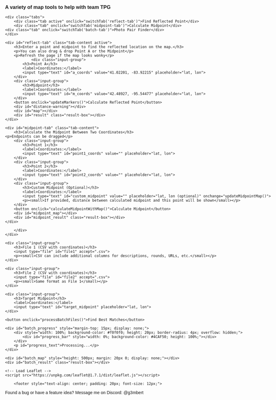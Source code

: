 <html>
<head>
    <title>Team TPG Tools</title>
    <meta charset="utf-8" />
    <meta name="viewport" content="width=device-width, initial-scale=1.0">
    <link rel="stylesheet" href="https://unpkg.com/leaflet@1.7.1/dist/leaflet.css" />
    <style>
        #map { 
	     height: 500px;
	     margin-top: 1em 
	     margin-bottom: 1em; 
	}
	#map.warning {
	  border: 4px solid #ff4d4f;
	  box-shadow: 0 0 15px 6px rgba(255, 77, 79, 0.5);
	  transition: box-shadow 0.3s ease, border 0.3s ease;
	}
	#midpoint_map { height: 500px; margin: 20px 0; }
        .input-group { margin: 10px 0; }
        label { display: inline-block; width: 120px; }
        body { font-family: Arial, sans-serif; max-width: 1000px; margin: 0 auto; padding: 20px; }
        .leaflet-marker-icon,
        .leaflet-marker-shadow {
            background-color: transparent !important;
            background: transparent !important;
        }
	    
	.leaflet-popup {
           width: max-content !important;
     		}
	.leaflet-popup-content-wrapper {
	  padding: 4px 6px !important;
	  border-radius: 8px !important;
	  background-color: rgba(255, 255, 255, 0.9) !important;
	}

	.leaflet-popup-content {
	  margin: 2px !important;
	  font-size: 12px !important;
	  line-height: 1.2 !important;
	  padding: 1px 9px 1px 1px !important;
	  max-width: 100% !important;
	}
	
 	.leaflet-popup-tip {
	  width: 5px !important;
	  height: 6px !important;
	  margin: -3px auto 0 !important;
	  transform: rotate(45deg) !important;
	}

        .tabs {
            display: flex;
	    overflow-x: auto;
	    white-space: nowrap;
            margin-bottom: 20px;
        }
	
	.tab-label {
	     flex: 0 0 auto;
	     padding: 12px 20px;
	     font-size: 16px;
	}

        .tab {
            padding: 10px 20px;
            background-color: #f0f0f0;
            cursor: pointer;
            border: 1px solid #ccc;
            border-bottom: none;
            margin-right: 5px;
        }
        .tab.active {
            background-color: #fff;
            border-bottom: 1px solid #fff;
            font-weight: bold;
        }
        .tab-content {
            display: none;
            border: 1px solid #ccc;
            padding: 20px;
        }
        .tab-content.active {
            display: block;
        }
        .result-box {
            margin-top: 20px;
            padding: 15px;
            background-color: #f9f9f9;
            border: 1px solid #ddd;
            border-radius: 5px;
        }
        .distance-label {
            white-space: nowrap;
            font-size: 12px;
            background-color: white;
            padding: 3px 6px;
            border: 1px solid #888;
            border-radius: 4px;
            box-shadow: 0 1px 3px rgba(0,0,0,0.2);
        }
        .warning-box {
            margin: 15px 0;
            padding: 12px 15px;
            background-color: #fff3cd;
            color: #856404;
            border: 1px solid #ffeeba;
            border-radius: 5px;
            font-weight: bold;
        }
	@media (max-width: 600px) {
 	 .tab-label {
   	 font-size: 14px;
    	padding: 10px 12px;
  	}
}
    </style>
    <script src="https://cdn.jsdelivr.net/npm/papaparse@5.4.1/papaparse.min.js"></script>
</head>
<body>
    <h3>A variety of map tools to help with team TPG</h3>
        
    <div class="tabs">
        <div class="tab active" onclick="switchTab('reflect-tab')">Find Reflected Point</div>
        <div class="tab" onclick="switchTab('midpoint-tab')">Calculate Midpoint</div>
	<div class="tab" onclick="switchTab('batch-tab')">Photo Pair Finder</div>
    </div>
     
    <div id="reflect-tab" class="tab-content active">
        <h3>Enter a point and midpoint to find the reflected location on the map.</h3>
        <p>You can also drag & drop Point A or the Midpoint</p>
        <p>Refresh the page if the map looks wonky</p>
                <div class="input-group">
            <h3>Point A</h3>
            <label>Coordinates:</label>
            <input type="text" id="a_coords" value="41.02201, -83.92215" placeholder="lat, lon">
        </div>
        <div class="input-group">
            <h3>Midpoint</h3>
            <label>Coordinates:</label>
            <input type="text" id="m_coords" value="42.48927, -95.54477" placeholder="lat, lon">
        </div>
        <button onclick="updateMarkers()">Calculate Reflected Point</button>
        <div id="distance-warning"></div>
        <div id="map"></div>
        <div id="result" class="result-box"></div>
    </div>
    
    <div id="midpoint-tab" class="tab-content">
        <h3>Calculate the Midpoint Between Two Coordinates</h3>
	<p>Endpoints can be dragged</p>
        <div class="input-group">
            <h3>Point 1</h3>
            <label>Coordinates:</label>
            <input type="text" id="point1_coords" value="" placeholder="lat, lon">
        </div>
        <div class="input-group">
            <h3>Point 2</h3>
            <label>Coordinates:</label>
            <input type="text" id="point2_coords" value="" placeholder="lat, lon">
        </div>
        <div class="input-group">
            <h3>Custom Midpoint (Optional)</h3>
            <label>Coordinates:</label>
            <input type="text" id="custom_midpoint" value="" placeholder="lat, lon (optional)" onchange="updateMidpointMap()">
            <p><small>If provided, distance between calculated midpoint and this point will be shown</small></p>
        </div>
        <button onclick="calculateMidpointWithMap()">Calculate Midpoint</button>
        <div id="midpoint_map"></div>
        <div id="midpoint_result" class="result-box"></div>
    </div>

<div id="batch-tab" class="tab-content">
    <h3>Photo Pair Finder - Batch Process Coordinate Pairs</h3>
    <p>Upload two CSV files with photo coordinates and find which pair produces a midpoint closest to the target.</p>
    <p>Now accepts exported Voronoi Map CSVs!</p>
    <p><strong>Warning:</strong> Both CSVs should have the same format to avoid errors.</p>
    
    <div class="input-group">
        <h4>CSV Format Settings</h4>
        <div style="display: flex; align-items: center; margin-bottom: 10px;">
            <input type="checkbox" id="auto_detect" checked style="margin-right: 10px;">
            <label for="auto_detect" style="width: auto; margin-right: 15px;"><strong>Auto-detect coordinate columns</strong></label>
            <span style="font-size: 12px; color: #666;">(Recommended for most files)</span>
        </div>
        
        <div id="manual_columns" style="display: none;">
            <div style="margin-bottom: 10px;">
                <label for="lat_column">Latitude Column Index:</label>
                <input type="number" id="lat_column" value="0" min="0" style="width: 60px;">
                <span style="margin-left: 15px; font-size: 12px; color: #666;">(First column is index 0)</span>
            </div>
            <div>
                <label for="lon_column">Longitude Column Index:</label>
                <input type="number" id="lon_column" value="1" min="0" style="width: 60px;">
            </div>

<p><small>Specify which columns contain the latitude and longitude values. Default is 0,1 for the voronoi map exported csv.</small></p>

<div style="display: flex; align-items: center; margin-bottom: 10px; margin-top: 10px;">
    <input type="checkbox" id="has_headers" checked style="margin-right: 10px;">
    <label for="has_headers" style="width: auto; margin-right: 15px;"><strong>Files have headers</strong></label>
    <span style="font-size: 12px; color: #666;">(Uncheck if your CSV files don't have column names in the first row)</span>
</div>

	<div style="margin-bottom: 10px;">
    <label for="desc_column">Description Column Index:</label>
    <input type="number" id="desc_column" value="2" min="0" style="width: 60px;">
    <span style="margin-left: 15px; font-size: 12px; color: #666;">(Column to use for point description)</span>
</div>
            
        </div>
    </div>
        
    <div class="input-group">
        <h3>File 1 (CSV with coordinates)</h3>
        <input type="file" id="file1" accept=".csv">
        <p><small>CSV can include additional columns for descriptions, rounds, URLs, etc.</small></p>
    </div>
    
    <div class="input-group">
        <h3>File 2 (CSV with coordinates)</h3>
        <input type="file" id="file2" accept=".csv">
        <p><small>Same format as File 1</small></p>
    </div>
    
    <div class="input-group">
        <h3>Target Midpoint</h3>
        <label>Coordinates:</label>
        <input type="text" id="target_midpoint" placeholder="lat, lon">
    </div>
    
    <button onclick="processBatchFiles()">Find Best Matches</button>
    
    <div id="batch_progress" style="margin-top: 15px; display: none;">
        <div style="width: 100%; background-color: #f0f0f0; height: 20px; border-radius: 4px; overflow: hidden;">
            <div id="progress_bar" style="width: 0%; background-color: #4CAF50; height: 100%;"></div>
        </div>
        <p id="progress_text">Processing...</p>
    </div>
    
    <div id="batch_map" style="height: 500px; margin: 20px 0; display: none;"></div>
    <div id="batch_result" class="result-box"></div>
</div>

    <!-- Load Leaflet -->
    <script src="https://unpkg.com/leaflet@1.7.1/dist/leaflet.js"></script>
    
   <!-- This is just the modified part of the script section -->
<script>
    // Global variables for markers
    let markerA = null;
    let markerM = null;
    let markerB = null;
    let map = null;
    
    // Global variables for midpoint map
    let midpointMap = null;
    let point1Marker = null;
    let point2Marker = null;
    let calculatedMidpointMarker = null;
    let customMidpointMarker = null;
    let distancePolyline = null;
    let distanceLabel = null;
    
    // Constants for Earth dimensions
    const EARTH_RADIUS_MILES = 3958.8; // Earth's radius in miles
    const HALF_EARTH_CIRCUMFERENCE = Math.PI * EARTH_RADIUS_MILES; // Half of Earth's circumference in miles
    
    // Create a red icon for midpoint markers
    function createRedIcon() {
        return new L.Icon({
            iconUrl: 'https://raw.githubusercontent.com/pointhi/leaflet-color-markers/master/img/marker-icon-2x-red.png',
            shadowUrl: 'https://cdnjs.cloudflare.com/ajax/libs/leaflet/0.7.7/images/marker-shadow.png',
            iconSize: [25, 41],
            iconAnchor: [12, 41],
            popupAnchor: [1, -34],
            shadowSize: [41, 41]
        });
    }

     // Function to create a gold icon for custom midpoint
function createGoldIcon() {
    return new L.Icon({
        iconUrl: 'https://raw.githubusercontent.com/pointhi/leaflet-color-markers/master/img/marker-icon-2x-gold.png',
        shadowUrl: 'https://cdnjs.cloudflare.com/ajax/libs/leaflet/0.7.7/images/marker-shadow.png',
        iconSize: [25, 41],
        iconAnchor: [12, 41],
        popupAnchor: [1, -34],
        shadowSize: [41, 41]
    });
}

    
    // Fix Leaflet's default icon paths once for all maps
    function fixLeafletIconPaths() {
        delete L.Icon.Default.prototype._getIconUrl;
        L.Icon.Default.mergeOptions({
            iconRetinaUrl: 'https://unpkg.com/leaflet@1.7.1/dist/images/marker-icon-2x.png',
            iconUrl: 'https://unpkg.com/leaflet@1.7.1/dist/images/marker-icon.png',
            shadowUrl: 'https://unpkg.com/leaflet@1.7.1/dist/images/marker-shadow.png'
        });
    }
    
    // Initialize map
    function initMap() {
        if (map !== null) return; // Only initialize once
        
        map = L.map('map', {
            worldCopyJump: true // Helps with the wrapping behavior
        }).setView([32.5, -81.2], 6);
        
        // Add tile layer
        L.tileLayer('https://{s}.tile.openstreetmap.org/{z}/{x}/{y}.png', {
            attribution: '&copy; OpenStreetMap contributors',
            noWrap: false // Allow the map to repeat horizontally
        }).addTo(map);

        // Fix icon paths
        fixLeafletIconPaths();
    }
    
    // Initialize midpoint map
    function initMidpointMap() {
        if (midpointMap !== null) return; // Only initialize once
        
        midpointMap = L.map('midpoint_map', {
            worldCopyJump: true // Helps with the wrapping behavior
        }).setView([32.5, -81.2], 3);
        
        // Add tile layer
        L.tileLayer('https://{s}.tile.openstreetmap.org/{z}/{x}/{y}.png', {
            attribution: '&copy; OpenStreetMap contributors',
            noWrap: false // Allow the map to repeat horizontally
        }).addTo(midpointMap);

        // Fix icon paths
        fixLeafletIconPaths();
    }

    // Tab switching function
function switchTab(tabId) {
    // Hide all tab contents
    document.querySelectorAll('.tab-content').forEach(content => {
        content.classList.remove('active');
    });

    // Remove active class from all tabs
    document.querySelectorAll('.tab').forEach(tab => {
        tab.classList.remove('active');
    });

    // Show the selected tab content
    const tabContent = document.getElementById(tabId);
    if (tabContent) tabContent.classList.add('active');

    // Add active class to the correct tab using a matching ID-to-label map
    const tabMap = {
        'reflect-tab': 'Find Reflected Point',
        'midpoint-tab': 'Calculate Midpoint',
        'batch-tab': 'Photo Pair Finder'
    };

    document.querySelectorAll('.tab').forEach(tab => {
        if (tab.textContent.trim() === tabMap[tabId]) {
            tab.classList.add('active');
        }
    });

    // Initialize the appropriate map with a delay
    setTimeout(() => {
        if (tabId === 'reflect-tab') {
            initMap();
            updateMarkers();
        } else if (tabId === 'midpoint-tab') {
            initMidpointMap();
            if (document.getElementById('point1_coords').value && document.getElementById('point2_coords').value) {
                calculateMidpointWithMap();
            }
        } else if (tabId === 'batch-tab') {
            document.getElementById('batch_map').style.display = 'none';
        }
    }, 100);
}


    // Function to parse coordinates from input string
    function parseCoordinates(coordString) {
        if (!coordString || coordString.trim() === '') {
            throw new Error("Coordinates cannot be empty");
        }
        
        const parts = coordString.split(',').map(v => parseFloat(v.trim()));
        
        if (parts.length !== 2 || isNaN(parts[0]) || isNaN(parts[1])) {
            throw new Error("Invalid coordinates format. Please use 'latitude, longitude'");
        }
        
        return parts;
    }

    // Function to normalize coordinates
    function normalizeCoordinates(lat, lng) {
        // Constrain latitude to -90 to 90
        lat = Math.max(-90, Math.min(90, lat));
        
        // Normalize longitude to -180 to 180
        lng = ((lng + 540) % 360) - 180;
        
        return [lat, lng];
    }

    // Calculate midpoint using the geomidpoint.com method (center of gravity)
    function calculateGeographicMidpoint(coords) {
        const toRad = deg => deg * Math.PI / 180;
        const toDeg = rad => rad * 180 / Math.PI;
        
        // Convert to Cartesian coordinates
        let x = 0, y = 0, z = 0;
        
        for (const [lat, lon] of coords) {
            const phi = toRad(lat);
            const lambda = toRad(lon);
            
            // Convert to Cartesian coordinates
            x += Math.cos(phi) * Math.cos(lambda);
            y += Math.cos(phi) * Math.sin(lambda);
            z += Math.sin(phi);
        }
        
        // Get averages
        x /= coords.length;
        y /= coords.length;
        z /= coords.length;
        
        // Convert back to spherical coordinates
        const lambda = Math.atan2(y, x);
        const hyp = Math.sqrt(x * x + y * y);
        const phi = Math.atan2(z, hyp);
        
        // Convert to degrees
        const midLat = toDeg(phi);
        const midLon = toDeg(lambda);
        
        return normalizeCoordinates(midLat, midLon);
    }

    // Function to calculate distance between two points (in miles)
    function calculateDistance(lat1, lon1, lat2, lon2) {
        const R = EARTH_RADIUS_MILES; // Earth's radius in miles
        const dLat = (lat2 - lat1) * Math.PI / 180;
        const dLon = (lon2 - lon1) * Math.PI / 180;
        
        const a = Math.sin(dLat/2) * Math.sin(dLat/2) +
                  Math.cos(lat1 * Math.PI / 180) * Math.cos(lat2 * Math.PI / 180) * 
                  Math.sin(dLon/2) * Math.sin(dLon/2);
        
        const c = 2 * Math.atan2(Math.sqrt(a), Math.sqrt(1-a));
        const distance = R * c;
        
        return distance;
    }
    
    // Function to check if distance exceeds half of Earth's circumference
    function isDistanceTooLarge(lat1, lon1, lat2, lon2) {
        const distance = calculateDistance(lat1, lon1, lat2, lon2);
        return {
            isTooLarge: distance > HALF_EARTH_CIRCUMFERENCE / 2, // Half of half circumference (quarter of full)
            distance: distance
        };
    }
    
   // Function to add or update a marker on the midpoint map
function addOrUpdateMidpointMarker(marker, lat, lon, title, useRedIcon = false, customIcon = null) {
    let options = {
        draggable: false
    };

   // Make points 1 and 2 draggable, but not the midpoints
    if (title === "Point 1" || title === "Point 2") {
        options.draggable = true;
    }
    
    // Use specified icon if provided, otherwise use red icon if specified
    if (customIcon) {
        options.icon = customIcon;
    } else if (useRedIcon) {
        options.icon = createRedIcon();
    }
    
    if (marker) {
        marker.setLatLng([lat, lon]);
        
        // Update icon if we're changing the icon
        if ((useRedIcon && !marker.options.icon) || customIcon) {
            marker.setIcon(customIcon || createRedIcon());
        }

 // Update draggable property if it changed
        if (marker.options.draggable !== options.draggable) {
            // We need to recreate the marker if draggable property changes
            marker.remove();
            marker = L.marker([lat, lon], options);
            marker.addTo(midpointMap);
        }

    } else {
        marker = L.marker([lat, lon], options);
        marker.addTo(midpointMap);
    }
    marker.bindPopup(title);
    return marker;
}
    
// Throttle function to reduce number of updates during dragging
function throttle(func, limit) {
    let inThrottle;
    return function() {
        const args = arguments;
        const context = this;
        if (!inThrottle) {
            func.apply(context, args);
            inThrottle = true;
            setTimeout(() => inThrottle = false, limit);
        }
    }
}

    // Improved function to create a distance label that's always on one line
    function createDistanceLabel(midLat, midLon, distance) {
        // Remove existing distance label if it exists
        if (distanceLabel) {
            midpointMap.removeLayer(distanceLabel);
        }
        
        // Format the distance with appropriate precision
        const formattedDistance = distance.toFixed(2);
        
        // Create a div icon with nowrap styling
        const labelIcon = L.divIcon({
            className: 'custom-label', // This is ignored, we'll use the html styling
            html: `<div class="distance-label">${formattedDistance} miles</div>`,
            iconSize: [null, null], // Auto-size based on content
            iconAnchor: [50, 10] // Centered horizontally
        });
        
        // Create the marker with the label
        distanceLabel = L.marker([midLat, midLon], {
            icon: labelIcon,
            interactive: false, // Make it non-interactive (can't be clicked)
            keyboard: false
        }).addTo(midpointMap);        
        return distanceLabel;
    }
    
    // Function to update the midpoint map display
    function updateMidpointMap() {
        try {
            // Make sure the midpoint map is initialized
            initMidpointMap();
                            
            // Check if we have the necessary data
            const point1Value = document.getElementById('point1_coords').value.trim();
            const point2Value = document.getElementById('point2_coords').value.trim();
            
            if (!point1Value || !point2Value) {
                return; // Not enough data to update map
            }
            
            // Parse point coordinates
            let [lat1, lon1] = parseCoordinates(point1Value);
            let [lat2, lon2] = parseCoordinates(point2Value);
            
            // Normalize coordinates
            [lat1, lon1] = normalizeCoordinates(lat1, lon1);
            [lat2, lon2] = normalizeCoordinates(lat2, lon2);
            
            // Calculate midpoint
            const [midLat, midLon] = calculateGeographicMidpoint([[lat1, lon1], [lat2, lon2]]);
            
            // Update or add markers - use red icon for midpoint
            point1Marker = addOrUpdateMidpointMarker(point1Marker, lat1, lon1, "Point 1", false);
            point2Marker = addOrUpdateMidpointMarker(point2Marker, lat2, lon2, "Point 2", false);
            calculatedMidpointMarker = addOrUpdateMidpointMarker(calculatedMidpointMarker, midLat, midLon, "Calculated Midpoint", true);
   
// Add drag event listeners to recalculate midpoint
        if (point1Marker) {
            // Remove existing listeners first to avoid duplicates
            point1Marker.off('dragend');
            point1Marker.off('drag');
            
            // Add new listeners
            point1Marker.on('dragend', function(e) {
                const pos = e.target.getLatLng();
                document.getElementById('point1_coords').value = `${pos.lat.toFixed(6)}, ${pos.lng.toFixed(6)}`;
                calculateMidpointWithMap();
            });
            
            point1Marker.on('drag', throttle(function(e) {
                const pos = e.target.getLatLng();
                document.getElementById('point1_coords').value = `${pos.lat.toFixed(6)}, ${pos.lng.toFixed(6)}`;
            }, 100));
        }
        
        if (point2Marker) {
            // Remove existing listeners first to avoid duplicates
            point2Marker.off('dragend');
            point2Marker.off('drag');
            
            // Add new listeners
            point2Marker.on('dragend', function(e) {
                const pos = e.target.getLatLng();
                document.getElementById('point2_coords').value = `${pos.lat.toFixed(6)}, ${pos.lng.toFixed(6)}`;
                calculateMidpointWithMap();
            });
            
            point2Marker.on('drag', throttle(function(e) {
                const pos = e.target.getLatLng();
                document.getElementById('point2_coords').value = `${pos.lat.toFixed(6)}, ${pos.lng.toFixed(6)}`;
            }, 100));
        }

            // Check for custom midpoint
            const customMidpointValue = document.getElementById('custom_midpoint').value.trim();
            
            // Remove existing polyline
            if (distancePolyline) {
                midpointMap.removeLayer(distancePolyline);
                distancePolyline = null;
            }
            
            // Remove existing distance label
            if (distanceLabel) {
                midpointMap.removeLayer(distanceLabel);
                distanceLabel = null;
            }
            
            if (customMidpointValue) {
                try {
                    let [customLat, customLon] = parseCoordinates(customMidpointValue);
                    [customLat, customLon] = normalizeCoordinates(customLat, customLon);
                    
                    // Add or update custom midpoint marker with gold icon
		    customMidpointMarker = addOrUpdateMidpointMarker(customMidpointMarker, customLat, customLon, "Custom Midpoint", false, createGoldIcon());
                    
                    // Calculate distance
                    const distanceMiles = calculateDistance(midLat, midLon, customLat, customLon);
                    
                    // Add polyline
                    distancePolyline = L.polyline(
                        [[midLat, midLon], [customLat, customLon]], 
                        { color: 'red', weight: 3 }
                    ).addTo(midpointMap);
                    
                    // Add improved distance label
                    const midPoint = [
                        (midLat + customLat) / 2,
                        (midLon + customLon) / 2
                    ];
                    
                    createDistanceLabel(midPoint[0], midPoint[1], distanceMiles);
                    
                } catch (err) {
                    console.error("Error with custom midpoint:", err);
                    if (customMidpointMarker) {
                        midpointMap.removeLayer(customMidpointMarker);
                        customMidpointMarker = null;
                    }
                }
            } else {
                // If no custom midpoint is provided, remove the custom midpoint marker
                if (customMidpointMarker) {
                    midpointMap.removeLayer(customMidpointMarker);
                    customMidpointMarker = null;
                }
            }
            
            // Create a group with all valid markers to fit the map view
            const markersToInclude = [point1Marker, point2Marker, calculatedMidpointMarker];
            if (customMidpointMarker) markersToInclude.push(customMidpointMarker);
            
            const group = new L.featureGroup(markersToInclude);
            midpointMap.fitBounds(group.getBounds().pad(0.3));
            
        } catch (error) {
            console.error("Error updating midpoint map:", error);
            document.getElementById('midpoint_result').innerHTML = `
                <h3>Error:</h3>
                <strong>${error.message}</strong>
            `;
        }
    }

    // Function to handle midpoint calculation with map update
    function calculateMidpointWithMap() {
        try {
            // This calls the original calculation function
            calculateMidpoint();
            
            // Then updates the map
            updateMidpointMap();
            
        } catch (error) {
            console.error("Error calculating midpoint with map:", error);
        }
    }

    // Function to handle midpoint calculation
    function calculateMidpoint() {
        try {
            // Get input values
            let [lat1, lon1] = parseCoordinates(document.getElementById('point1_coords').value);
            let [lat2, lon2] = parseCoordinates(document.getElementById('point2_coords').value);
            
            // Normalize coordinates
            [lat1, lon1] = normalizeCoordinates(lat1, lon1);
            [lat2, lon2] = normalizeCoordinates(lat2, lon2);
            
            // Update input fields with normalized values
            document.getElementById('point1_coords').value = `${lat1.toFixed(6)}, ${lon1.toFixed(6)}`;
            document.getElementById('point2_coords').value = `${lat2.toFixed(6)}, ${lon2.toFixed(6)}`;
            
            // Calculate midpoint
            const [midLat, midLon] = calculateGeographicMidpoint([[lat1, lon1], [lat2, lon2]]);
            
            let resultHTML = `
                <h3>Midpoint Results:</h3>
                <strong>Calculated Midpoint:</strong> ${midLat.toFixed(6)}, ${midLon.toFixed(6)}<br>
                <a href="https://www.google.com/maps/place/${midLat},${midLon}" target="_blank">View on Google Maps</a><br><br>
                <strong>Distance from Point 1 to Point 2:</strong> ${calculateDistance(lat1, lon1, lat2, lon2).toFixed(2)} miles<br>
            `;
            
            // Check if custom midpoint was provided
            const customMidpointValue = document.getElementById('custom_midpoint').value.trim();
            if (customMidpointValue) {
                try {
                    let [customLat, customLon] = parseCoordinates(customMidpointValue);
                    
                    [customLat, customLon] = normalizeCoordinates(customLat, customLon);
                    document.getElementById('custom_midpoint').value = `${customLat.toFixed(6)}, ${customLon.toFixed(6)}`;
                    
                    const customDistance = calculateDistance(midLat, midLon, customLat, customLon);
                    resultHTML += `<br><strong>Distance between calculated midpoint and custom midpoint:</strong> ${customDistance.toFixed(2)} miles`;
                } catch (err) {
                    resultHTML += `<br><span style="color: red;">Error with custom midpoint: ${err.message}</span>`;
                }
            }
            
            document.getElementById('midpoint_result').innerHTML = resultHTML;
            
        } catch (error) {
            document.getElementById('midpoint_result').innerHTML = `
                <h3>Error:</h3>
                <strong>${error.message}</strong>
            `;
        }
    }

    // Improved inverse midpoint function using vector-based calculation
    function improvedInverseMidpoint(a_lat, a_lon, m_lat, m_lon) {
        const toRad = deg => deg * Math.PI / 180;
        const toDeg = rad => rad * 180 / Math.PI;

        const φ1 = toRad(a_lat);
        const λ1 = toRad(a_lon);
        const φ2 = toRad(m_lat);
        const λ2 = toRad(m_lon);

        // Calculate angular distance between point A and midpoint
        const Δφ = φ2 - φ1;
        const Δλ = λ2 - λ1;
        const a = Math.sin(Δφ/2)**2 + Math.cos(φ1)*Math.cos(φ2)*Math.sin(Δλ/2)**2;
        const angularDistance = 2 * Math.atan2(Math.sqrt(a), Math.sqrt(1-a));

        // Check for antipodal points (distance close to π radians or 180 degrees)
        if (Math.abs(angularDistance - Math.PI) < 1e-10) {
            return [null, null]; // Reflection is undefined for antipodal points
        }

        // Check if points are identical or very close
        if (angularDistance < 1e-10) {
            return [null, null]; // Cannot determine reflection direction
        }

        // Calculate initial bearing from point A to midpoint
        const y = Math.sin(Δλ) * Math.cos(φ2);
        const x = Math.cos(φ1)*Math.sin(φ2) - Math.sin(φ1)*Math.cos(φ2)*Math.cos(Δλ);
        const θ = Math.atan2(y, x);

        // Continue along the same great circle for the same distance to get reflected point
        // Double the angular distance from A to M
        const δ = 2 * angularDistance;
        
        // If this exceeds 180 degrees, we need to warn about potential issues
        if (δ > Math.PI) {
            console.warn("Warning: Reflected point is more than 180° from the original point");
        }

        // Calculate the destination point
        const φ3 = Math.asin(Math.sin(φ1)*Math.cos(δ) + Math.cos(φ1)*Math.sin(δ)*Math.cos(θ));
        const λ3 = λ1 + Math.atan2(Math.sin(θ)*Math.sin(δ)*Math.cos(φ1), 
                                  Math.cos(δ) - Math.sin(φ1)*Math.sin(φ3));

        // Convert back to degrees
        let b_lat = toDeg(φ3);
        let b_lon = toDeg(λ3);
        
        // Normalize longitude to -180 to 180
        b_lon = ((b_lon + 540) % 360) - 180;

        return [b_lat, b_lon];
    }

    // Helper function to add or move markers
    function addOrMoveMarker(marker, lat, lon, options, onDragEnd) {
        if (marker) {
            marker.setLatLng([lat, lon]);
            
            // Update icon if specified in options and different from current
            if (options.icon && (!marker.options.icon || marker.options.icon !== options.icon)) {
                marker.setIcon(options.icon);
            }
        } else {
            marker = L.marker([lat, lon], options);
            if (onDragEnd) marker.on('dragend', onDragEnd);
            marker.addTo(map);
        }
        return marker;
    }

    // Update markers for the reflection calculator
    function updateMarkers() {
        try {
            // Initialize map if not already initialized
            initMap();
            
            // Clear any existing warning
            document.getElementById('distance-warning').innerHTML = '';
            
            // Get input values
            try {
                var [a_lat, a_lon] = parseCoordinates(document.getElementById('a_coords').value);
                var [m_lat, m_lon] = parseCoordinates(document.getElementById('m_coords').value);
            } catch (error) {
                document.getElementById('result').innerHTML = `
                    <h3>Error:</h3>
                    <strong>${error.message}</strong>
                `;
                return;
            }
            
            // Normalize the input coordinates
            [a_lat, a_lon] = normalizeCoordinates(a_lat, a_lon);
            [m_lat, m_lon] = normalizeCoordinates(m_lat, m_lon);
            
            // Update the input fields with normalized values
            document.getElementById('a_coords').value = `${a_lat.toFixed(6)}, ${a_lon.toFixed(6)}`;
            document.getElementById('m_coords').value = `${m_lat.toFixed(6)}, ${m_lon.toFixed(6)}`;
           
// Check if distance is too large (more than a quarter of Earth's circumference)
const { isTooLarge, distance } = isDistanceTooLarge(a_lat, a_lon, m_lat, m_lon);

const warningBox = document.getElementById('distance-warning');
const mapElement = document.getElementById('map');

if (isTooLarge) {
    // Show warning
    warningBox.innerHTML = `
        <div class="warning-box">
            <strong>Warning:</strong> The distance between Point A and the Midpoint (${distance.toFixed(0)} miles) 
            is very large. For points this far apart the true shortest path midpoint would be the antipode of the current midpoint.
        </div>
    `;

    // Add red glow to the map
    mapElement.classList.add('warning');

    // Optional: vibrate on mobile
    if ('vibrate' in navigator) navigator.vibrate(200);

} else {
    // Clear warning
    warningBox.innerHTML = '';
    
    // Remove red glow
    mapElement.classList.remove('warning');
}

            
            // Calculate inverse midpoint
            const [b_lat, b_lon] = improvedInverseMidpoint(a_lat, a_lon, m_lat, m_lon);
            
            if (b_lat === null || b_lon === null) {
                document.getElementById('result').innerHTML = `
                    <h3>Error:</h3>
                    <strong>Cannot calculate reflected point:</strong> 
                    Points are either too close or antipodal (opposite sides of Earth).
                    Please choose different points.
                `;
                return;
            }
            
            // Create a red icon for the midpoint
            const redIcon = createRedIcon();
            
            // Add or move markers - use red icon for midpoint
            markerA = addOrMoveMarker(markerA, a_lat, a_lon, {draggable: true, title: "Point A"}, function(e) {
                const pos = e.target.getLatLng();
                // Normalize the coordinates when marker is dragged
                const [normalizedLat, normalizedLng] = normalizeCoordinates(pos.lat, pos.lng);
                document.getElementById('a_coords').value = `${normalizedLat.toFixed(6)}, ${normalizedLng.toFixed(6)}`;
                // Update the marker position with normalized coordinates
                e.target.setLatLng([normalizedLat, normalizedLng]);
                updateMarkers();
            });
            markerA.bindPopup("Point A").openPopup();
            
            markerM = addOrMoveMarker(markerM, m_lat, m_lon, {draggable: true, title: "Midpoint", icon: redIcon}, function(e) {
                const pos = e.target.getLatLng();
                // Normalize the coordinates when marker is dragged
                const [normalizedLat, normalizedLng] = normalizeCoordinates(pos.lat, pos.lng);
                document.getElementById('m_coords').value = `${normalizedLat.toFixed(6)}, ${normalizedLng.toFixed(6)}`;
                // Update the marker position with normalized coordinates
                e.target.setLatLng([normalizedLat, normalizedLng]);
                updateMarkers();
            });
            markerM.bindPopup("Midpoint");
            
            markerB = addOrMoveMarker(markerB, b_lat, b_lon, {draggable: false, title: "Reflected Point"});
            markerB.bindPopup("Reflected Point");
            
            // Fit map to show all points
            const group = new L.featureGroup([markerA, markerM, markerB]);
            map.fitBounds(group.getBounds().pad(0.3));
            
            // Show result
            document.getElementById('result').innerHTML = `
                <h3>Results:</h3>
                <strong>Reflected Point Coordinates:</strong> ${b_lat.toFixed(6)}, ${b_lon.toFixed(6)}<br>
                <a href="https://www.google.com/maps/place/${b_lat},${b_lon}" target="_blank">View on Google Maps</a>
            `;
        } catch (error) {
            document.getElementById('result').innerHTML = `
                <h3>Error:</h3>
                <strong>${error.message}</strong>
            `;
        }
    }

// Global variables for batch processing
let batchMap = null;
let batchResults = [];
let batchMarkers = [];

// Initialize batch processing map
function initBatchMap() {
    if (batchMap !== null) return; // Only initialize once
    
    batchMap = L.map('batch_map', {
        worldCopyJump: true
    }).setView([32.5, -81.2], 3);
    
    // Add tile layer
    L.tileLayer('https://{s}.tile.openstreetmap.org/{z}/{x}/{y}.png', {
        attribution: '&copy; OpenStreetMap contributors',
        noWrap: false
    }).addTo(batchMap);

    // Fix icon paths
    fixLeafletIconPaths();
}

// Add this code to your existing JavaScript section
document.addEventListener('DOMContentLoaded', function() {
    // Add event listener for auto-detect checkbox
    const autoDetectCheckbox = document.getElementById('auto_detect');
    const manualColumnsDiv = document.getElementById('manual_columns');
    
    if (autoDetectCheckbox && manualColumnsDiv) {
        autoDetectCheckbox.addEventListener('change', function() {
            manualColumnsDiv.style.display = this.checked ? 'none' : 'block';
        });
    }
});
/**
 * More robust function to determine if a CSV has headers
 * @param {string} csvContent - The content of the CSV file
 * @returns {boolean} - True if the CSV likely has headers, false otherwise
 */
function detectCSVHeaders(csvContent) {
    const lines = csvContent.split(/\r?\n/).filter(line => line.trim());
    if (lines.length < 2) return false; // Need at least 2 lines to compare
    
    const firstLine = lines[0].split(',').map(item => item.trim());
    const secondLine = lines[1].split(',').map(item => item.trim());
    
    // If first line has different number of columns than second, it's likely a header
    if (firstLine.length !== secondLine.length) return true;
    
    // Check if first line has any non-numeric values while second line is all numeric
    const firstLineHasNonNumeric = firstLine.some(item => isNaN(parseFloat(item)));
    const secondLineAllNumeric = secondLine.every(item => !isNaN(parseFloat(item)));
    
    if (firstLineHasNonNumeric && secondLineAllNumeric) return true;
    
    // Check for common header words in first line
    const headerKeywords = ['name', 'id', 'title', 'label', 'description', 'desc', 'lat', 'lon', 'lng', 
                           'latitude', 'longitude', 'location', 'address', 'city', 'state', 'country', 
                           'zip', 'postal', 'code', 'date', 'time', 'year', 'month', 'day'];
    
    const firstLineHasHeaderWords = firstLine.some(item => 
        headerKeywords.some(keyword => 
            item.toLowerCase().includes(keyword.toLowerCase())
        )
    );
    
    // If we detect header keywords in the first line, it's likely a header
    if (firstLineHasHeaderWords) return true;
    
    // Compare data patterns between first row and other rows
    // If first row pattern is significantly different, it might be a header
    let firstRowNumericCount = 0;
    let otherRowsNumericCount = 0;
    let rowsChecked = 0;
    
    firstLine.forEach(item => {
        if (!isNaN(parseFloat(item))) firstRowNumericCount++;
    });
    
    // Check up to 5 more rows
    for (let i = 1; i < Math.min(lines.length, 6); i++) {
        const rowItems = lines[i].split(',').map(item => item.trim());
        let rowNumericCount = 0;
        
        rowItems.forEach(item => {
            if (!isNaN(parseFloat(item))) rowNumericCount++;
        });
        
        otherRowsNumericCount += rowNumericCount;
        rowsChecked++;
    }
    
    const avgOtherRowsNumeric = otherRowsNumericCount / rowsChecked;
    
    // If first row has significantly less numeric values than others, likely a header
    if (firstRowNumericCount < avgOtherRowsNumeric * 0.7) return true;
    
    // Default to assuming no headers if none of the above checks passed
    return false;
}
  
/**
 * Automatically detects the latitude and longitude columns in a CSV file.
 * @param {string} csvContent - The content of the CSV file as a string
 * @returns {Object} - Object containing the detected latitude and longitude column indices
 */
function autoDetectCoordinateColumns(csvContent) {
    if (!csvContent || typeof csvContent !== 'string') {
        return { latIndex: 0, lonIndex: 1 }; // Default values if input is invalid
    }

    // Split content into lines and get header row if it exists
    const lines = csvContent.split(/\r?\n/);
    if (lines.length < 2) {
        return { latIndex: 0, lonIndex: 1 }; // Not enough data, return defaults
    }

    // Check if we have headers (first attempt to parse first line as numbers)
    const firstLineParts = lines[0].split(',').map(p => p.trim());
    const hasHeaders = firstLineParts.some(part => isNaN(parseFloat(part)));

    // Get column headers if they exist, otherwise use indices as headers
    const headers = hasHeaders ? firstLineParts : Array.from({ length: firstLineParts.length }, (_, i) => `Column ${i}`);
    
    // Header-based detection - common names for lat/lon columns
    const latKeywords = ['lat', 'latitude', 'latitud'];
    const lonKeywords = ['lon', 'lng', 'long', 'longitude', 'longitud'];
    
    let latCandidates = [];
    let lonCandidates = [];
    
    // First check headers for common lat/lon names
    headers.forEach((header, index) => {
        const headerLower = header.toLowerCase();
        
        // Check for latitude keywords
        if (latKeywords.some(keyword => headerLower.includes(keyword))) {
            latCandidates.push({ index, confidence: 0.9 }); // High confidence based on header
        }
        
        // Check for longitude keywords
        if (lonKeywords.some(keyword => headerLower.includes(keyword))) {
            lonCandidates.push({ index, confidence: 0.9 }); // High confidence based on header
        }
    });
    
    // If we couldn't find by headers, analyze data in columns
    if (latCandidates.length === 0 || lonCandidates.length === 0) {
        // Get sample rows for analysis (skip header if it exists)
        const startRow = hasHeaders ? 1 : 0;
        const sampleRows = lines.slice(startRow, Math.min(startRow + 10, lines.length))
            .filter(line => line.trim() !== '');
        
        // Extract columns from sample
        const columns = [];
        for (let i = 0; i < headers.length; i++) {
            columns[i] = [];
        }
        
        // Parse column values
        sampleRows.forEach(line => {
            const parts = line.split(',').map(p => p.trim());
            for (let i = 0; i < Math.min(parts.length, headers.length); i++) {
                const parsedValue = parseFloat(parts[i]);
                if (!isNaN(parsedValue)) {
                    columns[i].push(parsedValue);
                }
            }
        });
        
        // Analyze each column for lat/lon characteristics
        columns.forEach((values, index) => {
            if (values.length === 0) return; // Skip empty columns
            
            // Calculate value range and average
            const min = Math.min(...values);
            const max = Math.max(...values);
            const avg = values.reduce((sum, val) => sum + val, 0) / values.length;
            const allNumeric = values.length === sampleRows.length;
            
            // Latitude should be between -90 and 90
            if (allNumeric && min >= -90 && max <= 90) {
                // Higher confidence if values are in typical ranges
                let confidence = 0.6;
                
                // Most populated areas have latitudes between -60 and 75
                if (min >= -60 && max <= 75) {
                    confidence += 0.1;
                }
                
                // Non-zero latitudes increase confidence
                if (Math.abs(avg) > 1) {
                    confidence += 0.1;
                }
                
                latCandidates.push({ index, confidence });
            }
            
            // Longitude should be between -180 and 180
            if (allNumeric && min >= -180 && max <= 180) {
                // Higher confidence if values are in typical ranges
                let confidence = 0.6;
                
                // Most longitudes will have some significant value
                if (Math.abs(avg) > 5) {
                    confidence += 0.1;
                }
                
                lonCandidates.push({ index, confidence });
            }
        });
    }
    
    // If we still have no candidates, look for any numeric columns
    if (latCandidates.length === 0 || lonCandidates.length === 0) {
        // Get the first few numeric columns
        const numericColumns = [];
        
        // Check first few rows
        const startRow = hasHeaders ? 1 : 0;
        const checkRows = Math.min(lines.length, startRow + 3);
        
        for (let i = startRow; i < checkRows; i++) {
            const parts = lines[i].split(',').map(p => p.trim());
            
            parts.forEach((part, index) => {
                if (!numericColumns.includes(index) && !isNaN(parseFloat(part))) {
                    numericColumns.push(index);
                }
            });
        }
        
        // If we have at least two numeric columns, use the first two as lat/lon
        if (numericColumns.length >= 2) {
            if (latCandidates.length === 0) {
                latCandidates.push({ index: numericColumns[0], confidence: 0.3 });
            }
            if (lonCandidates.length === 0) {
                lonCandidates.push({ index: numericColumns[1], confidence: 0.3 });
            }
        }
    }
    
    // Sort candidates by confidence
    latCandidates.sort((a, b) => b.confidence - a.confidence);
    lonCandidates.sort((a, b) => b.confidence - a.confidence);
    
    // Ensure lat and lon are different columns
    if (latCandidates.length > 0 && lonCandidates.length > 0) {
        if (latCandidates[0].index === lonCandidates[0].index) {
            // If the same column is detected for both, take the second best for lon
            if (lonCandidates.length > 1) {
                lonCandidates[0] = lonCandidates[1];
            } else if (latCandidates.length > 1) {
                // Or take the second best for lat
                latCandidates[0] = latCandidates[1];
            } else {
                // If no alternatives, use consecutive columns
                lonCandidates[0] = { index: latCandidates[0].index + 1, confidence: 0.1 };
            }
        }
    }
    
    // Set default values if no candidates were found
    const latIndex = latCandidates.length > 0 ? latCandidates[0].index : 0;
    const lonIndex = lonCandidates.length > 0 ? lonCandidates[0].index : 1;
    
    return { 
        latIndex, 
        lonIndex,
        latConfidence: latCandidates.length > 0 ? latCandidates[0].confidence : 0,
        lonConfidence: lonCandidates.length > 0 ? lonCandidates[0].confidence : 0
    };
}

// Update the CSV parsing function to use autodetected columns
function parseCSVCoordinates(csvContent, latIndex = null, lonIndex = null, descIndex = null, explicitHasHeader = null){
    // Auto-detect columns if not specified
    let columnIndices;
    if (latIndex === null || lonIndex === null) {
        columnIndices = autoDetectCoordinateColumns(csvContent);
        latIndex = columnIndices.latIndex;
        lonIndex = columnIndices.lonIndex;
    }
    
    const lines = csvContent.split(/\r?\n/).filter(line => line.trim());
    const coordinates = [];
    
    // Skip empty file
    if (lines.length === 0) {
        return coordinates;
    }
    
    // Use the improved header detection function
    const hasHeader = typeof explicitHasHeader === 'boolean' ? explicitHasHeader : detectCSVHeaders(csvContent);
    const startRow = hasHeader ? 1 : 0;
    
    // Get headers only if we actually have headers
    const headers = hasHeader ? lines[0].split(',').map(h => h.trim()) : null;
    
    // If no specific description column is provided, try to find a good candidate
    // Typically the first non-lat/lon column
    if (descIndex === null) {
        // Start from column 2 (typically the third column, index 2) if lat/lon are 0 and 1
        let startIdx = (latIndex === 0 && lonIndex === 1) ? 2 : 0;
        
        for (let i = startIdx; i < (lines[0]?.split(',').length || 0); i++) {
            if (i !== latIndex && i !== lonIndex) {
                descIndex = i;
                break;
            }
        }
    }
    
    for (let i = startRow; i < lines.length; i++) {
        const line = lines[i].trim();
        if (!line) continue;
        
        // Split the line into parts
        const parts = line.split(',').map(p => p.trim());
        
        try {
            // Need at least enough parts to include lat and lon
            const maxIndex = Math.max(latIndex, lonIndex);
            if (parts.length <= maxIndex) continue;
            
            // Extract lat and lon from specified indices
            const lat = parseFloat(parts[latIndex]);
            const lon = parseFloat(parts[lonIndex]);
            
            if (isNaN(lat) || isNaN(lon)) continue;
            
            // Normalize coordinates
            const [normalizedLat, normalizedLon] = normalizeCoordinates(lat, lon);
            
            // Build a name/description from the selected description column
            let name = `Point ${i+1}`;
            
            // If we have a valid description column and it exists in this row
            if (descIndex !== null && descIndex < parts.length) {
                const descValue = parts[descIndex];
                if (descValue && descValue.trim()) {
                    // If we have headers, include the header name
                    if (headers && hasHeader) {
                        name = `${headers[descIndex]}: ${descValue}`;
                    } else {
                        // For files without headers, just use the raw description value
                        name = descValue;
                    }
                }
            }
            
            coordinates.push({
                name: name,
                lat: normalizedLat,
                lon: normalizedLon,
                // Store all original parts in case needed for display
                originalData: parts
            });
        } catch (e) {
            console.warn(`Error parsing line ${i+1}: ${line}`);
        }
    }
    
    return coordinates;
}

// Update the processBatchFiles function to include description column selection
function parseCSVFileWithPapa(file, hasHeaders) {
    return new Promise((resolve, reject) => {
        Papa.parse(file, {
            header: hasHeaders,
            skipEmptyLines: true,
            complete: results => resolve(results.data),
            error: err => reject(err)
        });
    });
}

function extractCoordinatesFromRows(rows, latIndex, lonIndex, descIndex, hasHeaders, autoDetect) {
    if (autoDetect && rows.length > 0) {
        const sampleContent = Object.values(rows[0]).join(",");
        const auto = autoDetectCoordinateColumns(sampleContent);
        latIndex = auto.latIndex;
        lonIndex = auto.lonIndex;
    }

    return rows.map((row, i) => {
        const parts = hasHeaders ? Object.values(row) : row;
        const lat = parseFloat(parts[latIndex]);
        const lon = parseFloat(parts[lonIndex]);
        const desc = descIndex !== null && descIndex < parts.length ? parts[descIndex] : `Point ${i + 1}`;
        if (isNaN(lat) || isNaN(lon)) return null;
        const [normLat, normLon] = normalizeCoordinates(lat, lon);
        return {
            name: hasHeaders && descIndex !== null ? `${Object.keys(row)[descIndex]}: ${desc}` : desc,
            lat: normLat,
            lon: normLon,
            originalData: parts
        };
    }).filter(p => p !== null);
}

function processBatchFiles() {
    batchResults = [];
    batchMarkers.forEach(marker => {
        if (batchMap) batchMap.removeLayer(marker);
    });
    batchMarkers = [];
    document.getElementById('batch_result').innerHTML = '';

    const file1 = document.getElementById('file1').files[0];
    const file2 = document.getElementById('file2').files[0];
    const targetMidpointStr = document.getElementById('target_midpoint').value.trim();
    const useAutoDetect = document.getElementById('auto_detect').checked;
    const hasHeaders = document.getElementById('has_headers').checked;

    if (!file1 || !file2 || !targetMidpointStr) {
        document.getElementById('batch_result').innerHTML = '<strong>Please provide both files and a target midpoint.</strong>';
        return;
    }

    let [targetLat, targetLon] = parseCoordinates(targetMidpointStr);
    [targetLat, targetLon] = normalizeCoordinates(targetLat, targetLon);

    let latIndex = null, lonIndex = null, descIndex = null;
    if (!useAutoDetect) {
        latIndex = parseInt(document.getElementById('lat_column').value);
        lonIndex = parseInt(document.getElementById('lon_column').value);
        descIndex = parseInt(document.getElementById('desc_column').value);
    }

    document.getElementById('batch_progress').style.display = 'block';
    document.getElementById('progress_bar').style.width = '0%';
    document.getElementById('progress_text').innerText = 'Reading files...';

    Promise.all([
        parseCSVFileWithPapa(file1, hasHeaders),
        parseCSVFileWithPapa(file2, hasHeaders)
    ]).then(([rows1, rows2]) => {
        const coords1 = extractCoordinatesFromRows(rows1, latIndex, lonIndex, descIndex, hasHeaders, useAutoDetect);
        const coords2 = extractCoordinatesFromRows(rows2, latIndex, lonIndex, descIndex, hasHeaders, useAutoDetect);

        document.getElementById('progress_text').innerText = `Processing ${coords1.length} × ${coords2.length} pairs...`;
        processPairsInBatches(coords1, coords2, targetLat, targetLon, 0, 0, 100);
    }).catch(error => {
        document.getElementById('batch_progress').style.display = 'none';
        document.getElementById('batch_result').innerHTML = '<strong>Error:</strong> ' + error.message;
    });
}

// Helper function to read file as text
function readFileAsText(file) {
    return new Promise((resolve, reject) => {
        const reader = new FileReader();
        reader.onload = event => resolve(event.target.result);
        reader.onerror = error => reject(error);
        reader.readAsText(file);
    });
}

// Process pairs in batches to avoid UI freeze
function processPairsInBatches(coords1, coords2, targetLat, targetLon, i, j, batchSize) {
    const totalPairs = coords1.length * coords2.length;
    const startTime = performance.now();
    let pairsProcessed = 0;
    
    while (i < coords1.length && pairsProcessed < batchSize) {
        while (j < coords2.length && pairsProcessed < batchSize) {
            const coord1 = coords1[i];
            const coord2 = coords2[j];
            
            // Calculate midpoint
            const [midLat, midLon] = calculateGeographicMidpoint([
                [coord1.lat, coord1.lon],
                [coord2.lat, coord2.lon]
            ]);
            
            // Calculate distance to target
            const distanceToTarget = calculateDistance(midLat, midLon, targetLat, targetLon);
            
            batchResults.push({
                point1: coord1,
                point2: coord2,
                midpoint: { lat: midLat, lon: midLon },
                distance: distanceToTarget
            });
            
            pairsProcessed++;
            j++;
        }
        
        if (j >= coords2.length) {
            j = 0;
            i++;
        }
    }
    
    // Update progress
    const processedSoFar = Math.min(i * coords2.length + j, totalPairs);
    const percentComplete = Math.round((processedSoFar / totalPairs) * 100);
    document.getElementById('progress_bar').style.width = percentComplete + '%';
    document.getElementById('progress_text').innerText = `Processed ${processedSoFar} of ${totalPairs} pairs (${percentComplete}%)`;
    
    if (i < coords1.length) {
        // Continue processing in the next batch
        setTimeout(() => {
            processPairsInBatches(coords1, coords2, targetLat, targetLon, i, j, batchSize);
        }, 0);
    } else {
        // All done, show results
        displayBatchResults(targetLat, targetLon);
    }
}

// Display batch processing results
function displayBatchResults(targetLat, targetLon) {
    document.getElementById('batch_progress').style.display = 'none';
    
    if (batchResults.length === 0) {
        document.getElementById('batch_result').innerHTML = '<strong>No valid coordinate pairs found.</strong>';
        return;
    }
    
    // Sort results by distance
    batchResults.sort((a, b) => a.distance - b.distance);
    
    // Take top 10 results
    const topResults = batchResults.slice(0, 10);
    
    // Initialize map
    document.getElementById('batch_map').style.display = 'block';
    initBatchMap();
    
    // Create result HTML
    let resultHTML = `
       <h3>Top 10 Closest Matches:</h3>
        <table style="width: 100%; border-collapse: collapse; margin-top: 10px; font-size: 14px;">
            <tr>
                <th style="padding: 8px; text-align: left; border-bottom: 1px solid #ddd;">Rank</th>
                <th style="padding: 8px; text-align: left; border-bottom: 1px solid #ddd;">Point 1</th>
                <th style="padding: 8px; text-align: left; border-bottom: 1px solid #ddd;">Point 2</th>
                <th style="padding: 8px; text-align: left; border-bottom: 1px solid #ddd;">Midpoint</th>
                <th style="padding: 8px; text-align: left; border-bottom: 1px solid #ddd;">Distance to Target</th>
            </tr>
    `;
   
    // Add markers for target point
    const targetIcon = new L.Icon({
        iconUrl: 'https://raw.githubusercontent.com/pointhi/leaflet-color-markers/master/img/marker-icon-2x-red.png',
        shadowUrl: 'https://cdnjs.cloudflare.com/ajax/libs/leaflet/0.7.7/images/marker-shadow.png',
        iconSize: [25, 41],
        iconAnchor: [12, 41],
        popupAnchor: [1, -34],
        shadowSize: [41, 41]
    });
    
    const targetMarker = L.marker([targetLat, targetLon], { icon: targetIcon })
        .bindPopup("Target Midpoint")
        .addTo(batchMap);
    
    batchMarkers.push(targetMarker);
    
    // Add markers for top results
    topResults.forEach((result, index) => {
        const { point1, point2, midpoint, distance } = result;
        
        resultHTML += `
            <tr>
                <td style="padding: 8px; text-align: left; border-bottom: 1px solid #ddd;">${index + 1}</td>
                <td style="padding: 8px; text-align: left; border-bottom: 1px solid #ddd;">
                    <div>${point1.name}</div>
                    <div><small>(${point1.lat.toFixed(6)}, ${point1.lon.toFixed(6)})</small></div>
                </td>
                <td style="padding: 8px; text-align: left; border-bottom: 1px solid #ddd;">
                    <div>${point2.name}</div>
                    <div><small>(${point2.lat.toFixed(6)}, ${point2.lon.toFixed(6)})</small></div>
                </td>
                <td style="padding: 8px; text-align: left; border-bottom: 1px solid #ddd;">${midpoint.lat.toFixed(6)}, ${midpoint.lon.toFixed(6)}</td>
                <td style="padding: 8px; text-align: left; border-bottom: 1px solid #ddd;">${distance.toFixed(2)} miles</td>
            </tr>
        `;
        
        // Only add markers for top 3 results to avoid clutter
        if (index < 3) {
            // Use different colors for top 3
            const colors = ['gold', 'grey', 'orange'];
            const color = colors[index];
            
            // Point 1 marker
            const marker1 = L.marker([point1.lat, point1.lon])
                .bindPopup(`${point1.name} (Pair #${index + 1})`)
                .addTo(batchMap);
            
            // Point 2 marker
            const marker2 = L.marker([point2.lat, point2.lon])
                .bindPopup(`${point2.name} (Pair #${index + 1})`)
                .addTo(batchMap);
            
            // Midpoint marker
            const midpointIcon = new L.Icon({
                iconUrl: `https://raw.githubusercontent.com/pointhi/leaflet-color-markers/master/img/marker-icon-2x-${color}.png`,
                shadowUrl: 'https://cdnjs.cloudflare.com/ajax/libs/leaflet/0.7.7/images/marker-shadow.png',
                iconSize: [25, 41],
                iconAnchor: [12, 41],
                popupAnchor: [1, -34],
                shadowSize: [41, 41]
            });
            
            const midMarker = L.marker([midpoint.lat, midpoint.lon], { icon: midpointIcon })
                .bindPopup(`Midpoint #${index + 1} - ${distance.toFixed(2)} miles from target`)
                .addTo(batchMap);
            
            // Add lines connecting the points
            const polyline = L.polyline([
                [point1.lat, point1.lon],
                [midpoint.lat, midpoint.lon],
                [point2.lat, point2.lon]
            ], { color: color, weight: 2 }).addTo(batchMap);
            
            // Add distance line to target
            const targetLine = L.polyline([
                [midpoint.lat, midpoint.lon],
                [targetLat, targetLon]
            ], { color: 'red', weight: 2, dashArray: '5, 5' }).addTo(batchMap);
            
            batchMarkers.push(marker1, marker2, midMarker, polyline, targetLine);
        }
    });
    
    resultHTML += '</>';
    document.getElementById('batch_result').innerHTML = resultHTML;
  
    // Fit map to markers
    const group = new L.featureGroup(batchMarkers);
    batchMap.fitBounds(group.getBounds().pad(0.3));
}

// Initialize tabs and default functionality on page load
window.onload = function() {
    // Fix Leaflet icon paths
    fixLeafletIconPaths();
    
    // Initialize the default tab
    switchTab('reflect-tab');
};
    </script>
        <footer style="text-align: center; padding: 20px; font-size: 12px;">
  <p>Found a bug or have a feature idea? Message me on Discord:
  <a href="https://discord.com/users/g3mbert" target="_blank" style="text-decoration: none; color: inherit;"> 
  @g3mbert </a>
     </p>
</footer>
</body>
</html>
